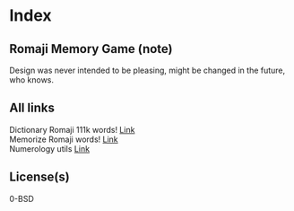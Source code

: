 # Index
## Romaji Memory Game (note)
Design was never intended to be pleasing, might be changed in the future, who knows.<br>
## All links
Dictionary Romaji 111k words! [Link](https://slowsient.github.io/romaji/b)<br>
Memorize Romaji words! [Link](https://slowsient.github.io/romaji)<br>
Numerology utils [Link](https://slowsient.github.io/numero)<br>
## License(s)
0-BSD<br>
